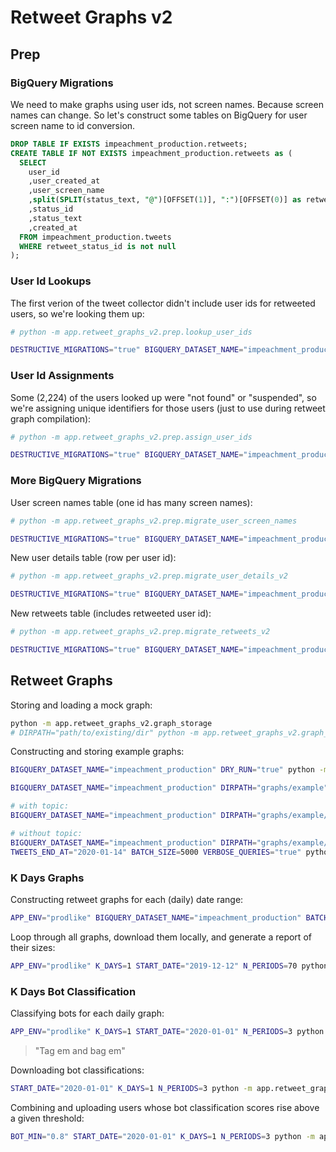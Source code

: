 # Retweet Graphs v2

## Prep

### BigQuery Migrations

We need to make graphs using user ids, not screen names. Because screen names can change. So let's construct some tables on BigQuery for user screen name to id conversion.

```sql
DROP TABLE IF EXISTS impeachment_production.retweets;
CREATE TABLE IF NOT EXISTS impeachment_production.retweets as (
  SELECT
    user_id
    ,user_created_at
    ,user_screen_name
    ,split(SPLIT(status_text, "@")[OFFSET(1)], ":")[OFFSET(0)] as retweet_user_screen_name
    ,status_id
    ,status_text
    ,created_at
  FROM impeachment_production.tweets
  WHERE retweet_status_id is not null
);
```

### User Id Lookups

The first verion of the tweet collector didn't include user ids for retweeted users, so we're looking them up:

```sh
# python -m app.retweet_graphs_v2.prep.lookup_user_ids

DESTRUCTIVE_MIGRATIONS="true" BIGQUERY_DATASET_NAME="impeachment_production" python -m app.retweet_graphs_v2.prep.lookup_user_ids
```

### User Id Assignments

Some (2,224) of the users looked up were "not found" or "suspended", so we're assigning unique identifiers for those users (just to use during retweet graph compilation):

```sh
# python -m app.retweet_graphs_v2.prep.assign_user_ids

DESTRUCTIVE_MIGRATIONS="true" BIGQUERY_DATASET_NAME="impeachment_production" python -m app.retweet_graphs_v2.prep.assign_user_ids
```

### More BigQuery Migrations

User screen names table (one id has many screen names):

```sh
# python -m app.retweet_graphs_v2.prep.migrate_user_screen_names

DESTRUCTIVE_MIGRATIONS="true" BIGQUERY_DATASET_NAME="impeachment_production" python -m app.retweet_graphs_v2.prep.migrate_user_screen_names
```

New user details table (row per user id):

```sh
# python -m app.retweet_graphs_v2.prep.migrate_user_details_v2

DESTRUCTIVE_MIGRATIONS="true" BIGQUERY_DATASET_NAME="impeachment_production" python -m app.retweet_graphs_v2.prep.migrate_user_details_v2
```

New retweets table (includes retweeted user id):

```sh
# python -m app.retweet_graphs_v2.prep.migrate_retweets_v2

DESTRUCTIVE_MIGRATIONS="true" BIGQUERY_DATASET_NAME="impeachment_production" python -m app.retweet_graphs_v2.prep.migrate_retweets_v2
```

## Retweet Graphs

Storing and loading a mock graph:

```sh
python -m app.retweet_graphs_v2.graph_storage
# DIRPATH="path/to/existing/dir" python -m app.retweet_graphs_v2.graph_storage
```

Constructing and storing example graphs:

```sh
BIGQUERY_DATASET_NAME="impeachment_production" DRY_RUN="true" python -m app.retweet_graphs_v2.retweet_grapher

BIGQUERY_DATASET_NAME="impeachment_production" DIRPATH="graphs/example" USERS_LIMIT=1000 BATCH_SIZE=100 python -m app.retweet_graphs_v2.retweet_grapher

# with topic:
BIGQUERY_DATASET_NAME="impeachment_production" DIRPATH="graphs/example/abc123" TOPIC="#MAGA" TWEETS_START_AT="2020-01-10" TWEETS_END_AT="2020-01-11" BATCH_SIZE=125 VERBOSE_QUERIES="true" python -m app.retweet_graphs_v2.retweet_grapher

# without topic:
BIGQUERY_DATASET_NAME="impeachment_production" DIRPATH="graphs/example/3days" TWEETS_START_AT="2020-01-10"
TWEETS_END_AT="2020-01-14" BATCH_SIZE=5000 VERBOSE_QUERIES="true" python -m app.retweet_graphs_v2.retweet_grapher
```

### K Days Graphs

Constructing retweet graphs for each (daily) date range:

```sh
APP_ENV="prodlike" BIGQUERY_DATASET_NAME="impeachment_production" BATCH_SIZE=10000 K_DAYS=1 START_DATE="2020-01-01" N_PERIODS=10 python -m app.retweet_graphs_v2.k_days.grapher
```

Loop through all graphs, download them locally, and generate a report of their sizes:

```sh
APP_ENV="prodlike" K_DAYS=1 START_DATE="2019-12-12" N_PERIODS=70 python -m app.retweet_graphs_v2.k_days.reporter
```

### K Days Bot Classification

Classifying bots for each daily graph:

```sh
APP_ENV="prodlike" K_DAYS=1 START_DATE="2020-01-01" N_PERIODS=3 python -m app.retweet_graphs_v2.k_days.classifier
```

> "Tag em and bag em"


Downloading bot classifications:

```sh
START_DATE="2020-01-01" K_DAYS=1 N_PERIODS=3 python -m app.retweet_graphs_v2.k_days.download_classifications
```

Combining and uploading users whose bot classification scores rise above a given threshold:

```sh
BOT_MIN="0.8" START_DATE="2020-01-01" K_DAYS=1 N_PERIODS=3 python -m app.retweet_graphs_v2.k_days.combine_classifications
```
